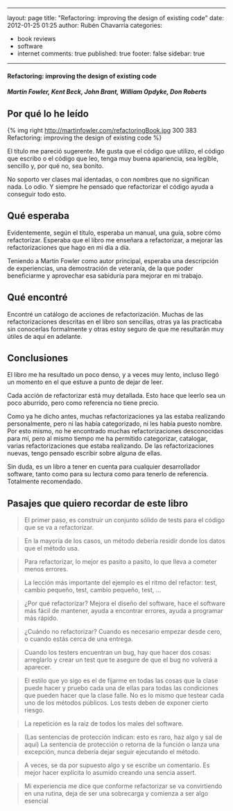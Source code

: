 
---
layout: page
title: "Refactoring: improving the design of existing code"
date: 2012-01-25 01:25
author: Rubén Chavarría
categories: 
- book reviews
- software
- internet
comments: true
published: true
footer: false
sidebar: true
---

<h4>Refactoring: improving the design of existing code</h4>

<h5>Martin Fowler, Kent Beck, John Brant, William Opdyke, Don Roberts</h5>

<h2>Por qué lo he leído</h2>

{% img right http://martinfowler.com/refactoringBook.jpg 300 383 Refactoring: improving the design of existing code %}

El título me pareció sugerente. Me gusta que el código que utilizo, el código que escribo o el código que leo, tenga muy buena apariencia, sea legible, sencillo y, por qué no, sea bonito.

No soporto ver clases mal identadas, o con nombres que no significan nada. Lo odio. Y siempre he pensado que refactorizar el código ayuda a conseguir todo esto.

<!-- more -->

<h2>Qué esperaba</h2>

Evidentemente, según el título, esperaba un manual, una guía, sobre cómo refactorizar. Esperaba que el libro me enseñara a refactorizar, a mejorar las refactorizaciones que hago en mi día a día.

Teniendo a Martin Fowler como autor principal, esperaba una descripción de experiencias, una demostración de veteranía, de la que poder beneficiarme y aprovechar esa sabiduría para mejorar en mi trabajo.
<h2>Qué encontré</h2>
Encontré un catálogo de acciones de refactorización. Muchas de las refactorizaciones descritas en el libro son sencillas, otras ya las practicaba sin conocerlas formalmente y otras estoy seguro de que me resultarán muy útiles de aquí en adelante.
<h2>Conclusiones</h2>
El libro me ha resultado un poco denso, y a veces muy lento, incluso llegó un momento en el que estuve a punto de dejar de leer.

Cada acción de refactorizar está muy detallada. Esto hace que leerlo sea un poco aburrido, pero como referencia no tiene precio.

Como ya he dicho antes, muchas refactorizaciones ya las estaba realizando personalmente, pero ni las había categorizado, ni les había puesto nombre. Por esto mismo, no he encontrado muchas refactorizaciones desconocidas para mí, pero al mismo tiempo me ha permitido categorizar, catalogar, varias refactorizaciones que estaba realizando. De las refactorizaciones nuevas, tengo pensado escribir sobre alguna de ellas.

Sin duda, es un libro a tener en cuenta para cualquier desarrollador software, tanto como para su lectura como para tenerlo de referencia. Totalmente recomendado.
<h2>Pasajes que quiero recordar de este libro</h2>
<blockquote>El primer paso, es construir un conjunto sólido de tests para el código que se va a refactorizar.</blockquote>
<blockquote>En la mayoría de los casos, un método debería residir donde los datos que el método usa.</blockquote>
<blockquote>Para refactorizar, lo mejor es pasito a pasito, lo que lleva a cometer menos errores.</blockquote>
<blockquote>La lección más importante del ejemplo es el ritmo del refactor: test, cambio pequeño, test, cambio pequeño, test, ...</blockquote>
<blockquote>¿Por qué refactorizar? Mejora el diseño del software, hace el software más fácil de mantener, ayuda a encontrar errores, ayuda a programar más rápido.</blockquote>
<blockquote>¿Cuándo no refactorizar? Cuando es necesario empezar desde cero, o cuando estás cerca de una entrega.</blockquote>
<blockquote>Cuando los testers encuentran un bug, hay que hacer dos cosas: arreglarlo y crear un test que te asegure de que el bug no volverá a aparecer.</blockquote>
<blockquote>El estilo que yo sigo es el de fijarme en todas las cosas que la clase puede hacer y pruebo cada una de ellas para todas las condiciones que pueden hacer que la clase falle. No es lo mismo que testear cada uno de los métodos públicos. Los tests deben de exponer cierto riesgo.</blockquote>
<blockquote>La repetición es la raiz de todos los males del software.</blockquote>
<blockquote>(Las sentencias de protección indican: esto es raro, haz algo y sal de aquí) La sentencia de protección o retorna de la función o lanza una excepción, nunca debería dejar seguir ejecutando el método.</blockquote>
<blockquote>A veces, se da por supuesto algo y se escribe un comentario. Es mejor hacer explícita lo asumido creando una sencia assert.</blockquote>
<blockquote>Mi experiencia me dice que conforme refactorizar se va convirtiendo en una rutina, deja de ser una sobrecarga y comienza a ser algo esencial</blockquote>